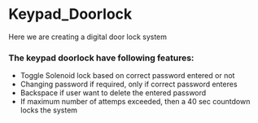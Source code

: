 # Keypad_Doorlock
Here we are creating a digital door lock system

<h3> The keypad doorlock have following features: </h3>

<p>
<ul>
<li>Toggle Solenoid lock based on correct password entered or not</li>
<li>Changing password if required, only if correct password enteres</li>
<li>Backspace if user want to delete the entered password</li>
<li>If maximum number of attemps exceeded, then a 40 sec countdown locks the system</li>
</ul>
</p>
